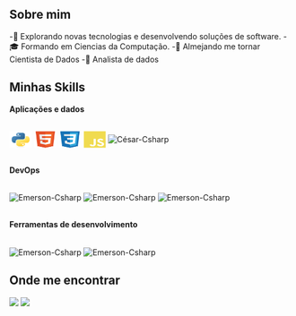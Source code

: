 
## Sobre mim

-🤔 Explorando novas tecnologias e desenvolvendo soluções de software.
-🎓 Formando em Ciencias da Computação.
-💼 Almejando me tornar Cientista de Dados
-💼 Analista de dados



## Minhas Skills
**Aplicações e dados**
  <div style="display: inline_block"><br>

  <img align="center" alt="César-Python" height="30" width="40" src="https://raw.githubusercontent.com/devicons/devicon/master/icons/python/python-original.svg">
  <img align="center" alt="César-HTML" height="30" width="40" src="https://raw.githubusercontent.com/devicons/devicon/master/icons/html5/html5-original.svg">
  <img align="center" alt="César-CSS" height="30" width="40" src="https://raw.githubusercontent.com/devicons/devicon/master/icons/css3/css3-original.svg">
  <img align="center" alt="César-Js" height="30" width="40" src="https://raw.githubusercontent.com/devicons/devicon/master/icons/javascript/javascript-plain.svg">
  <img align="center" alt="César-Csharp" height="30" width="40" src="https://cdn.jsdelivr.net/gh/devicons/devicon/icons/django/django-plain.svg">
  
</div><br>

**DevOps**
 <div style="display: inline_block"><br>
   <img align="center" alt="Emerson-Csharp" height="30" width="40" src="https://cdn.jsdelivr.net/gh/devicons/devicon/icons/git/git-original.svg" />
   <img  align="center" alt="Emerson-Csharp" height="30" width="40" src="https://cdn.jsdelivr.net/gh/devicons/devicon/icons/github/github-original.svg" />
   <img  align="center" alt="Emerson-Csharp" height="30" width="40" src="https://cdn.jsdelivr.net/gh/devicons/devicon/icons/docker/docker-original-wordmark.svg" />
 </div><br>

**Ferramentas de desenvolvimento**
 <div style="display: inline_block"><br>
   <img align="center" alt="Emerson-Csharp" height="30" width="40" src="https://cdn.jsdelivr.net/gh/devicons/devicon/icons/vscode/vscode-original.svg" />
   <img  align="center" alt="Emerson-Csharp" height="30" width="40" src="https://cdn.jsdelivr.net/gh/devicons/devicon/icons/jupyter/jupyter-original-wordmark.svg" />
 </div>
  
## Onde me encontrar
<div> 
  <a href = "cesarxavier222@gmail.com"><img src="https://img.shields.io/badge/-Gmail-%23333?style=for-the-badge&logo=gmail&logoColor=white" target="_blank"></a>
  <a href="https://www.linkedin.com/in/c%C3%A9sar-donato-5016ab1bb/" target="_blank"><img src="https://img.shields.io/badge/-LinkedIn-%230077B5?style=for-the-badge&logo=linkedin&logoColor=white" target="_blank"></a> 
</div>
